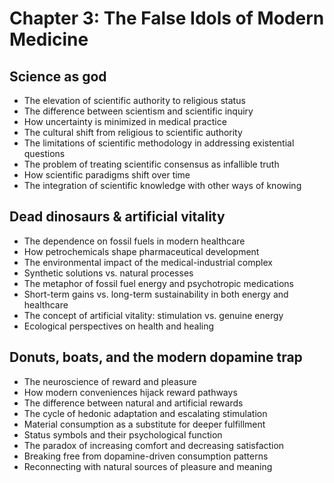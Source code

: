 # Chapter 3: The False Idols of Modern Medicine

## Science as god
- The elevation of scientific authority to religious status
- The difference between scientism and scientific inquiry
- How uncertainty is minimized in medical practice
- The cultural shift from religious to scientific authority
- The limitations of scientific methodology in addressing existential questions
- The problem of treating scientific consensus as infallible truth
- How scientific paradigms shift over time
- The integration of scientific knowledge with other ways of knowing

## Dead dinosaurs & artificial vitality
- The dependence on fossil fuels in modern healthcare
- How petrochemicals shape pharmaceutical development
- The environmental impact of the medical-industrial complex
- Synthetic solutions vs. natural processes
- The metaphor of fossil fuel energy and psychotropic medications
- Short-term gains vs. long-term sustainability in both energy and healthcare
- The concept of artificial vitality: stimulation vs. genuine energy
- Ecological perspectives on health and healing

## Donuts, boats, and the modern dopamine trap
- The neuroscience of reward and pleasure
- How modern conveniences hijack reward pathways
- The difference between natural and artificial rewards
- The cycle of hedonic adaptation and escalating stimulation
- Material consumption as a substitute for deeper fulfillment
- Status symbols and their psychological function
- The paradox of increasing comfort and decreasing satisfaction
- Breaking free from dopamine-driven consumption patterns
- Reconnecting with natural sources of pleasure and meaning

